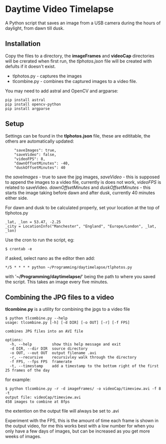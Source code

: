 # Daytime Video Timelapse

A Python script that saves an image from a USB camera during the hours of daylight, from dawn till dusk.

## Installation
Copy the files to a directory, the **imageFrames** and **videoCap** directories will be crerated when first run, the *tlphotos.json* file will be created with defults if it doesn't exist.

- tlphotos.py - captures the images
- tlcombine.py - combines the captured images to a video file.

You may need to add astral and OpenCV and argparse:
```
pip install astral
pip install opencv-python
pip install argparse
```

## Setup

Settings can be found in the **tlphotos.json** file, these are edititable, the others are automatically updated:
```
    "saveImages": true,
    "saveVideo": false,
    "videoFPS": 8,
    "dawnOffsetMinutes": -40,
    "duskOffsetMinutes": 40
```
the *saveImages* - true to save the jpg images, *saveVideo* - this is supposed to append the images to a video file, currently is does not work, *videoFPS* is related to saveVideo. *dawnOffsetMinutes* and *duskOffsetMinutes* - this starts the image taking before dawn and after dusk, currently 40 minutes either side.

For dawn and dusk to be calculated properly, set your location at the top of tlphotos.py
```
_lat, _lon = 53.47, -2.25
_city = LocationInfo("Manchester", "England", "Europe/London", _lat, _lon)
```

Use the cron to run the script, eg:
``` 
$ crontab -e
```
if asked, select nano as the editor then add:
```
*/5 * * * * python ~/Programming/daytimelapse/tlphotos.py
```
with '**~/Programming/daytimelapse/**' being the path to where you saved the script. This takes an image every five minutes.


## Combining the JPG files to a video

**tlcombine.py** is a utility for combining the jpgs to a video file
```
$ python tlcombine.py --help
usage: tlcombine.py [-h] [-d DIR] [-o OUT] [-r] [-f FPS]

combines JPG files into an AVI file

options:
  -h, --help         show this help message and exit
  -d DIR, --dir DIR  source directory
  -o OUT, --out OUT  output filename .avi
  -r, --recursive    recursivley walk through the directory
  -f FPS, --fps FPS  framerate
  -t, --timestamp    add a timestamp to the bottom right of the first 25 frames of the day
```
for example:
```
$ python tlcombine.py -r -d imageFrames/ -o videoCap/timeview.avi -f 8 -t
output file: videoCap/timeview.avi
458 images to combine at 8fps
```
the extention on the output file will always be set to .avi

Experiment with the FPS, this is the amount of time each frame is shown in the output video, for me this works best with a low number for when you only have a few days of images, but can be increased as you get more weeks of images.
  







